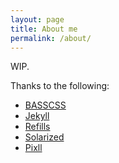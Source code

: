 ```yaml
---
layout: page
title: About me
permalink: /about/
---
```


WIP.

Thanks to the following:

* [BASSCSS](http://basscss.com)
* [Jekyll](http://jekyllrb.com)
* [Refills](http://refills.bourbon.io/)
* [Solarized](http://ethanschoonover.com/solarized)
* [Pixll](https://github.com/johnotander/pixyll)
